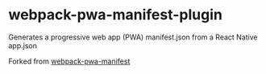 # webpack-pwa-manifest-plugin

Generates a progressive web app (PWA) manifest.json from a React Native app.json

Forked from [webpack-pwa-manifest](https://www.npmjs.com/package/webpack-pwa-manifest)
